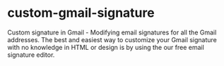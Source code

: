# custom-gmail-signature
Custom signature in Gmail - Modifying email signatures for all the Gmail addresses. The best and easiest way to customize your Gmail signature with no knowledge in HTML or design is by using the our free email signature editor.
